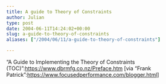 ```yaml
---
title: A guide to Theory of Constraints
author: Julian
type: post
date: 2004-06-11T14:24:02+00:00
slug: a-guide-to-theory-of-constraints 
aliases: ["/2004/06/11/a-guide-to-theory-of-constraints"]

---
```

&#8220;A Guide to Implementing the Theory of Constraints (TOC)&#8221;:https://www.dbrmfg.co.nz/Preface.htm [via &#8220;Frank Patrick&#8221;:https://www.focusedperformance.com/blogger.html]